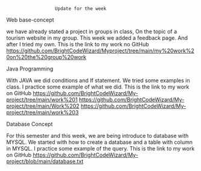                       Update for the week
                      
Web base-concept

 we have already stated a project in groups in class, On the topic of a tourism website in my group. This week we added a feedback page. And after I tried my own. 
This is the link to my work no GitHub
https://github.com/BrightCodeWizard/Myproject/tree/main/my%20work%20on%20the%20group%20work


Java Programming 

With JAVA we did conditions and If statement. We tried some examples in class. I practice some example of what we did. 
  This is the link to my work on GitHub
https://github.com/BrightCodeWizard/My-project/tree/main/work%201
https://github.com/BrightCodeWizard/My-project/tree/main/Work%202
https://github.com/BrightCodeWizard/My-project/tree/main/work%203

Database Concept 

For this semester and this week, we are being introduce to database with MYSQL.
We started with how to create a database and a table with column in MYSQL.  I practice some example of the query.
This is the link to my work on GitHub
https://github.com/BrightCodeWizard/My-project/blob/main/database.txt



  

